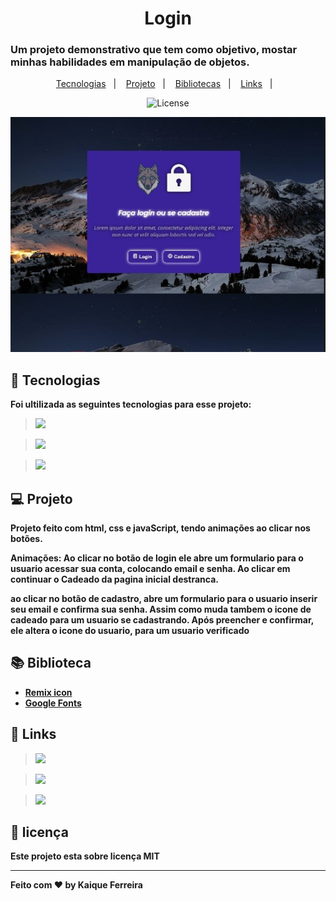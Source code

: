 <h1 align = "center">Login</h1>

### Um projeto demonstrativo que tem como objetivo, mostar minhas habilidades em manipulação de objetos.

<p align = "center">
    <a href = "# Tecnologias">Tecnologias</a>&nbsp;&nbsp;&nbsp;|&nbsp;&nbsp;&nbsp;
    <a href = "# projeto">Projeto</a>&nbsp;&nbsp;&nbsp;|&nbsp;&nbsp;&nbsp;
    <a href = "# bibliotecas">Bibliotecas</a>&nbsp;&nbsp;&nbsp;|&nbsp;&nbsp;&nbsp;
    <a href = "# links">Links</a>&nbsp;&nbsp;&nbsp;|&nbsp;&nbsp;&nbsp;
</p>

<p align="center">
    <img alt="License" src="https://img.shields.io/static/v1?label=license&message=MIT&color=49AA26&labelColor=000000">
</p>

<p align="center">
    <img src="/img/WhatsApp%20Image%202023-01-25%20at%2019.37.31.jpeg">
</p>

## 🚀 Tecnologias

<b>Foi ultilizada as seguintes tecnologias para esse projeto:<b>

> <a href="https://html.com/"><img src="https://img.shields.io/badge/HTML5-E34F26?style=for-the-badge&logo=html5&logoColor=white"></a>

> <a href="https://css.com/"><img src="https://img.shields.io/badge/CSS-239120?&style=for-the-badge&logo=css3&logoColor=white"></a>

> <a href="https://javascript.info/"><img src="https://img.shields.io/badge/JavaScript-F7DF1E?style=for-the-badge&logo=javascript&logoColor=black"></a>


## 💻 Projeto

<p>Projeto feito com html, css e javaScript, tendo animações ao clicar nos botões.

<b>Animações:</b>
Ao clicar no botão de login ele abre um formulario para o usuario acessar sua conta, colocando email e senha. Ao clicar em continuar o Cadeado da pagina inicial destranca.

ao clicar no botão de cadastro, abre um formulario para o usuario inserir seu email e confirma sua senha. Assim como muda tambem o icone de cadeado para um usuario se cadastrando. Após preencher e confirmar, ele altera o icone do usuario, para um usuario verificado</p>

## 📚 Biblioteca

- [Remix icon](https://remixicon.com/)
- [Google Fonts](https://fonts.google.com/)

## 🔗 Links

> <a href= "https://instagram.com/kaique_developer?igshid=YmMyMTA2M2Y="><img src="https://img.shields.io/badge/Instagram-E4405F?style=for-the-badge&logo=instagram&logoColor=white"></a>

> <a href="www.linkedin.com/in/kaique-ferreira-k14"> <img src="https://img.shields.io/badge/LinkedIn-0077B5?style=for-the-badge&logo=linkedin&logoColor=white"> </a>

> <a href="https://github.com/kaiqueZpriv1"> <img src="https://img.shields.io/badge/GitHub-100000?style=for-the-badge&logo=github&logoColor=white"> </a>

## :memo: licença

Este projeto esta sobre licença MIT

---

Feito com ❤️ by Kaique Ferreira
